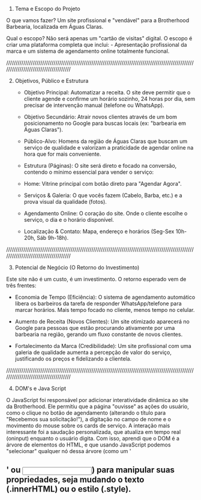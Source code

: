 1. Tema e Escopo do Projeto
   
  O que vamos fazer? Um site profissional e "vendável" para a Brotherhood Barbearia, localizada em Águas Claras.

  Qual o escopo? Não será apenas um "cartão de visitas" digital. O escopo é criar uma plataforma completa que inclui:
      - Apresentação profissional da marca e um sistema de agendamento online totalmente funcional.

  /////////////////////////////////////////////////////////////////////////////////////////////////////////////////////////////////////
  
2. Objetivos, Público e Estrutura
   
   - Objetivo Principal: Automatizar a receita. O site deve permitir que o cliente agende e confirme um horário sozinho, 24 horas por dia, sem precisar de intervenção manual (telefone ou WhatsApp).
   
   - Objetivo Secundário: Atrair novos clientes através de um bom posicionamento no Google para buscas locais (ex: "barbearia em Águas Claras").
     
   - Público-Alvo: Homens da região de Águas Claras que buscam um serviço de qualidade e valorizam a praticidade de agendar online na hora que for mais conveniente.
     
   - Estrutura (Páginas): O site será direto e focado na conversão, contendo o mínimo essencial para vender o serviço:
     
   - Home: Vitrine principal com botão direto para "Agendar Agora".
     
   - Serviços & Galeria: O que vocês fazem (Cabelo, Barba, etc.) e a prova visual da qualidade (fotos).
     
   - Agendamento Online: O coração do site. Onde o cliente escolhe o serviço, o dia e o horário disponível.
     
   - Localização & Contato: Mapa, endereço e horários (Seg-Sex 10h-20h, Sáb 9h-18h).
  

/////////////////////////////////////////////////////////////////////////////////////////////////////////////////////////////////////

3. Potencial de Negócio (O Retorno do Investimento)
   
Este site não é um custo, é um investimento. O retorno esperado vem de três frentes:

  - Economia de Tempo (Eficiência): O sistema de agendamento automático libera os barbeiros da tarefa de responder WhatsApp/telefone para marcar horários. Mais tempo focado no cliente, menos tempo no celular.
  
  - Aumento de Receita (Novos Clientes): Um site otimizado aparecerá no Google para pessoas que estão procurando ativamente por uma barbearia na região, gerando um fluxo constante de novos clientes.
  
  - Fortalecimento da Marca (Credibilidade): Um site profissional com uma galeria de qualidade aumenta a percepção de valor do serviço, justificando os preços e fidelizando a clientela.
  
/////////////////////////////////////////////////////////////////////////////////////////////////////////////////////////////////////

4. DOM's e Java Script
   
  O JavaScript foi responsável por adicionar interatividade dinâmica ao site da Brotherhood. Ele permitiu que a página "ouvisse" as ações do usuário, como o clique no botão de agendamento (alterando o título para "Recebemos sua solicitação!"), a digitação no campo de nome e o movimento do mouse sobre os cards de serviço. A interação mais interessante foi a saudação personalizada, que atualiza em tempo real (oninput) enquanto o usuário digita. Com isso, aprendi que o DOM é a árvore de elementos do HTML, e que usando JavaScript podemos "selecionar" qualquer nó dessa árvore (como um '<h2>' ou <input>) para manipular suas propriedades, seja mudando o texto (.innerHTML) ou o estilo (.style).
